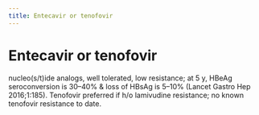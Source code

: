 ```yaml
---
title: Entecavir or tenofovir
---
```

# Entecavir or tenofovir

nucleo(s/t)ide analogs, well tolerated, low resistance; at 5 y, HBeAg seroconversion is 30–40% & loss of HBsAg is 5–10% (Lancet Gastro Hep 2016;1:185). Tenofovir preferred if h/o lamivudine resistance; no known tenofovir resistance to date.
